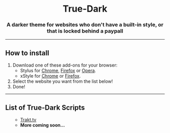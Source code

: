 <p>
    <h1 align="center"><strong>True-Dark</strong></h1>
    <h3 align="center">A darker theme for websites who don't have a built-in style, or that is locked behind a paypall</h3>
    <p align="center">
<hr>
<p>
    <h2 align="left">How to install</h2>
    <ol align="left">
        <li>Download one of these add-ons for your browser:
            <ul>
                <li>Stylus for <a
                        href="https://chrome.google.com/webstore/detail/stylus/clngdbkpkpeebahjckkjfobafhncgmne">Chrome</a>,
                    <a href="https://addons.mozilla.org/firefox/addon/styl-us/">Firefox</a> or <a
                        href="https://addons.opera.com/extensions/details/stylus/">Opera</a>.</li>
                <li>xStyle for <a
                        href="https://chrome.google.com/webstore/detail/xstyle/hncgkmhphmncjohllpoleelnibpmccpj">Chrome</a>
                    or <a href="https://addons.mozilla.org/firefox/addon/xstyle/">Firefox</a>.</li>
            </ul>
        </li>
        <li>Select the website you want from the list below!
        <li>Done!</li>
    </ol>
    <hr>
    <h2 align="left">List of True-Dark Scripts</h2>
    <ol align="left">
            <ul>
                <li><a href="https://raw.githubusercontent.com/wadforth/True-Dark/main/Trakt.tv/true-trakt.user.css">Trakt.tv</a></li>
              <li><b>More coming soon...</b></li>
            </ul>
    </ol>
</p>
